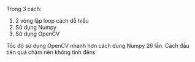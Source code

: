 Trong 3 cách:
1. 2 vòng lặp loop cách dễ hiểu
2. Sử dụng Numpy
3. Sử dụng OpenCV

Tốc độ sử dụng OpenCV nhanh hơn cách dùng Numpy 26 lần. Cách đầu tiên quá chậm
nên không tính đêns